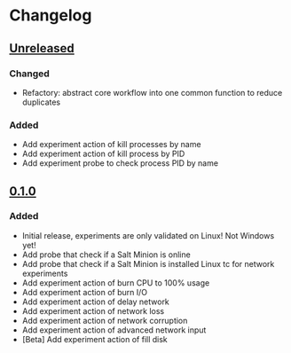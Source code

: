 # Changelog

## [Unreleased][]
[Unreleased]: https://github.com/chaostoolkit-incubator/chaostoolkit-saltstack/compare/0.1.0...HEAD

### Changed

- Refactory: abstract core workflow into one common function to reduce duplicates

### Added

- Add experiment action of kill processes by name
- Add experiment action of kill process by PID
- Add experiment probe to check process PID by name

## [0.1.0][]

[0.1.0]: https://github.com/chaostoolkit-incubator/chaostoolkit-saltstack/tree/0.1.0

### Added

-   Initial release, experiments are only validated on Linux! Not Windows yet!
-   Add probe that check if a Salt Minion is online
-   Add probe that check if a Salt Minion is installed Linux tc for network experiments
-   Add experiment action of burn CPU to 100% usage
-   Add experiment action of burn I/O
-   Add experiment action of delay network
-   Add experiment action of network loss
-   Add experiment action of network corruption
-   Add experiment action of advanced network input
-   [Beta] Add experiment action of fill disk

